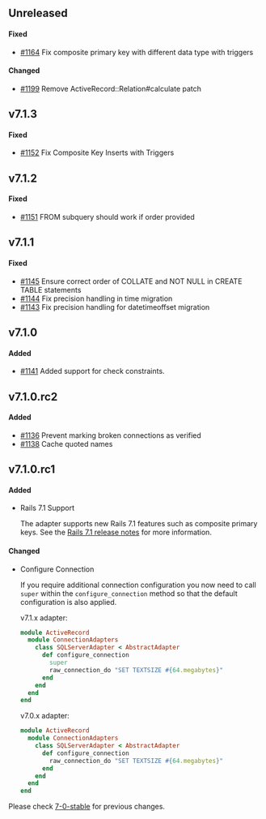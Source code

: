 ## Unreleased

#### Fixed

- [#1164](https://github.com/rails-sqlserver/activerecord-sqlserver-adapter/pull/1164) Fix composite primary key with different data type with triggers

#### Changed

- [#1199](https://github.com/rails-sqlserver/activerecord-sqlserver-adapter/pull/1199) Remove ActiveRecord::Relation#calculate patch

## v7.1.3

#### Fixed

- [#1152](https://github.com/rails-sqlserver/activerecord-sqlserver-adapter/pull/1152) Fix Composite Key Inserts with Triggers

## v7.1.2

#### Fixed

- [#1151](https://github.com/rails-sqlserver/activerecord-sqlserver-adapter/pull/1151) FROM subquery should work if order provided

## v7.1.1

#### Fixed

- [#1145](https://github.com/rails-sqlserver/activerecord-sqlserver-adapter/pull/1145) Ensure correct order of COLLATE and NOT NULL in CREATE TABLE statements
- [#1144](https://github.com/rails-sqlserver/activerecord-sqlserver-adapter/pull/1144) Fix precision handling in time migration
- [#1143](https://github.com/rails-sqlserver/activerecord-sqlserver-adapter/pull/1143) Fix precision handling for datetimeoffset migration

## v7.1.0

#### Added

- [#1141](https://github.com/rails-sqlserver/activerecord-sqlserver-adapter/pull/1141) Added support for check constraints.

## v7.1.0.rc2

#### Added

- [#1136](https://github.com/rails-sqlserver/activerecord-sqlserver-adapter/pull/1136) Prevent marking broken connections as verified
- [#1138](https://github.com/rails-sqlserver/activerecord-sqlserver-adapter/pull/1138) Cache quoted names

## v7.1.0.rc1

#### Added

* Rails 7.1 Support

  The adapter supports new Rails 7.1 features such as composite primary keys. See the
  [Rails 7.1 release notes](https://guides.rubyonrails.org/7_1_release_notes.html) for more information.

#### Changed

* Configure Connection

  If you require additional connection configuration you now need to call `super` within the `configure_connection`
  method so that the default configuration is also applied.

  v7.1.x adapter:
  ```ruby
  module ActiveRecord
    module ConnectionAdapters
      class SQLServerAdapter < AbstractAdapter
        def configure_connection
          super
          raw_connection_do "SET TEXTSIZE #{64.megabytes}"
        end
      end
    end
  end
  ```

  v7.0.x adapter:
  ```ruby
  module ActiveRecord
    module ConnectionAdapters
      class SQLServerAdapter < AbstractAdapter
        def configure_connection
          raw_connection_do "SET TEXTSIZE #{64.megabytes}"
        end
      end
    end
  end
  ```

Please check [7-0-stable](https://github.com/rails-sqlserver/activerecord-sqlserver-adapter/blob/7-0-stable/CHANGELOG.md) for previous changes.
